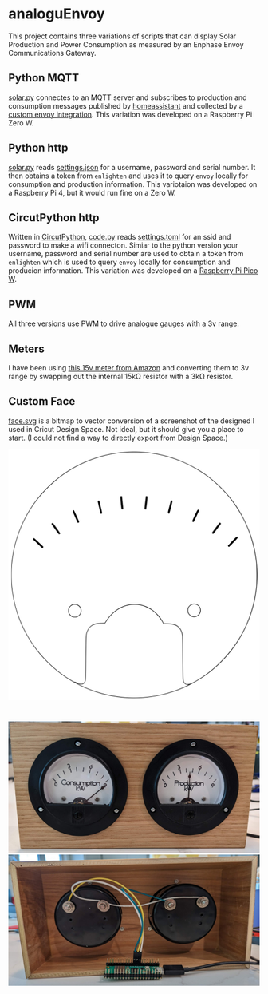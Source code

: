 # analoguEnvoy
This project contains three variations of scripts that can display Solar Production and Power Consumption as measured by an Enphase Envoy Communications Gateway.  

## Python MQTT
[solar.py](/pythonMQTT/solar.py) connectes to an MQTT server and subscribes to production and consumption messages published by [homeassistant](https://www.home-assistant.io/) and collected by a [custom envoy integration](https://github.com/briancmpbll/home_assistant_custom_envoy). This variation was developed on a Raspberry Pi Zero W.

## Python http
[solar.py](/python/solar.py) reads [settings.json](/python/settings.example.json) for a username, password and serial number. It then obtains a token from `enlighten` and uses it to query `envoy` locally for consumption and production information. This variotaion was developed on a Raspberry Pi 4, but it would run fine on a Zero W.

## CircutPython http
Written in [CircutPython](https://circuitpython.org/), [code.py](/circutpython/code.py) reads [settings.toml](/circutpython/settings.toml) for an ssid and password to make a wifi connecton. Simiar to the python version your username, password and serial number are used to obtain a token from `enlighten` which is used to query `envoy` locally for consumption and producion information. This variation was developed on a [Raspberry Pi Pico W](https://www.raspberrypi.com/documentation/microcontrollers/raspberry-pi-pico.html#raspberry-pi-pico-w-and-pico-wh).

## PWM
All three versions use PWM to drive analogue gauges with a 3v range.

## Meters
I have been using [this 15v meter from Amazon](https://www.amazon.com/Baomain-Analogue-Voltage-Analog-Voltmeter/dp/B06XXM74SC/) and converting them to 3v range by swapping out the internal 15kΩ resistor with a 3kΩ resistor.

## Custom Face
[face.svg](./face/face.svg) is a bitmap to vector conversion of a screenshot of the designed I used in Cricut Design Space. Not ideal, but it should give you a place to start. (I could not find a way to directly export from Design Space.)

![face](./face/face.svg)

# 
![front](./images/front.png)
![back](./images/back.png)